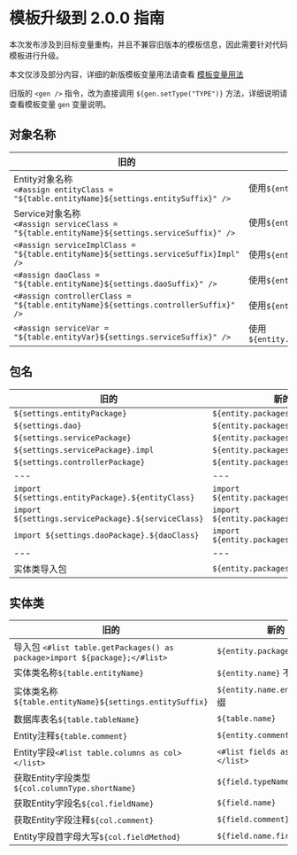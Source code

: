 # 模板升级到 2.0.0 指南

本次发布涉及到目标变量重构，并且不兼容旧版本的模板信息，因此需要针对代码模板进行升级。

本文仅涉及部分内容，详细的新版模板变量用法请查看 [模板变量用法](./template-document.md)



旧版的 `<gen />` 指令，改为直接调用 `${gen.setType("TYPE")}` 方法，详细说明请查看模板变量 `gen` 变量说明。



## 对象名称

|旧的|新的|
|---|---|
|Entity对象名称<br>`<#assign entityClass = "${table.entityName}${settings.entitySuffix}" />`|使用`${entity.name.entity}`|
|Service对象名称<br/>`<#assign serviceClass = "${table.entityName}${settings.serviceSuffix}" />`|使用`${entity.name.service}`|
|`<#assign serviceImplClass = "${table.entityName}${settings.serviceSuffix}Impl" />`|使用`${entity.name.serviceImpl}`|
|`<#assign daoClass = "${table.entityName}${settings.daoSuffix}" />`|使用`${entity.name.dao}`|
|`<#assign controllerClass = "${table.entityName}${settings.controllerSuffix}" />`|使用`${entity.name.controller}`|
|`<#assign serviceVar = "${table.entityVar}${settings.serviceSuffix}" />`|使用`${entity.name.service.firstLower}`|

## 包名

|旧的|新的|
|---|---|
|`${settings.entityPackage}`|`${entity.packages.entity}`|
|`${settings.dao}`|`${entity.packages.dao}`|
|`${settings.servicePackage}`|`${entity.packages.service}`|
|`${settings.servicePackage}.impl`|`${entity.packages.serviceImpl}`|
|`${settings.controllerPackage}`|`${entity.packages.controller}`|
|---|---|
|`import ${settings.entityPackage}.${entityClass}`|`import ${entity.packages.entity.full}`|
|`import ${settings.servicePackage}.${serviceClass}`|`import ${entity.packages.service.full}`|
|`import ${settings.daoPackage}.${daoClass}`|`import ${entity.packages.dao.full}`|
|---|---|
|实体类导入包|`${entity.packages}`|

## 实体类

| 旧的 | 新的 |
| ---- | ---- |
|导入包 `<#list table.getPackages() as package>import ${package};</#list>`| `${entity.packages}`|
|实体类名称`${table.entityName}`| `${entity.name}` 不含后缀 |
|实体类名称`${table.entityName}${settings.entitySuffix}`| `${entity.name.entity}`含后缀 |
|数据库表名`${table.tableName}`|`${table.name}`|
|Entity注释`${table.comment}`|`${entity.comment}`|
|Entity字段`<#list table.columns as col></list>`|`<#list fields as field></list>`|
|获取Entity字段类型`${col.columnType.shortName}`|`${field.typeName}`|
|获取Entity字段名`${col.fieldName}`|`${field.name}`|
|获取Entity字段注释`${col.comment}`|`${field.comment}`|
|Entity字段首字母大写`${col.fieldMethod}`|`${field.name.firstUpper()}`|

